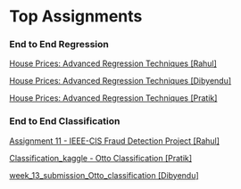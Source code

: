 # Top Assignments


### End to End Regression

[House Prices: Advanced Regression Techniques [Rahul]](https://github.com/instituteofai/ML-101/blob/master/Assignments/Regression/Assignment%208-rahul.ipynb)

[House Prices: Advanced Regression Techniques [Dibyendu]](https://github.com/instituteofai/ML-101/blob/master/Assignments/Regression/Assignment%2011-dibyendu.ipynb)

[House Prices: Advanced Regression Techniques [Pratik]](https://github.com/instituteofai/ML-101/blob/master/Assignments/Regression/Assignment10_Regression-pratik.ipynb)


### End to End Classification

[Assignment 11 - IEEE-CIS Fraud Detection Project [Rahul]](https://github.com/instituteofai/ML-101/blob/master/Assignments/Classification/Assignment%2011%20-%20IEEE-CIS%20Fraud%20Detection%20Project%20%5BRahul%5D.ipynb)

[Classification_kaggle - Otto Classification [Pratik]](https://github.com/instituteofai/ML-101/blob/master/Assignments/Classification/Classification_kaggle%20-%20Otto%20Classification%20%5BPratik%5D.ipynb)

[week_13_submission_Otto_classification [Dibyendu]](https://github.com/instituteofai/ML-101/blob/master/Assignments/Classification/week_13_submission_Otto_classification%20%5BDibyendu%5D.ipynb)
